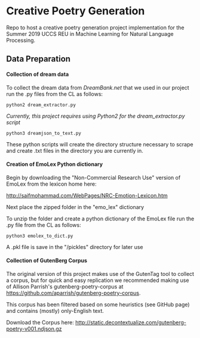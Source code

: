 # Creative Poetry Generation
Repo to host a creative poetry generation project implementation for the Summer 2019 UCCS REU in Machine Learning for Natural Language Processing.

## Data Preparation
  #### Collection of dream data
  To collect the dream data from _DreamBank.net_ that we used in our project run the .py files from the CL as follows:
    
   ```
   python2 dream_extractor.py
   ```
   *Currently, this project requires using Python2 for the dream_extractor.py script*
   
   ```
   python3 dreamjson_to_text.py
   ```
   These python scripts will create the directory structure necessary to scrape and create .txt files in the directory you are    currently in.

  #### Creation of EmoLex Python dictionary
  
  Begin by downloading the "Non-Commercial Research Use" version of EmoLex from the lexicon home here:
  
  http://saifmohammad.com/WebPages/NRC-Emotion-Lexicon.htm 
  
  Next place the zipped folder in the "emo_lex" dictionary
  
  To unzip the folder and create a python dictionary of the EmoLex file run the .py file from the CL as follows:

   ```
   python3 emolex_to_dict.py
   ```
   A .pkl file is save in the "/pickles" directory for later use
   
   #### Collection of GutenBerg Corpus
   The original version of this project makes use of the GutenTag tool to collect a corpus, but for quick and easy replication we recommended making use of Allison Parrish's gutenberg-poetry-corpus at https://github.com/aparrish/gutenberg-poetry-corpus.
   
   This corpus has been filtered based on some heuristics (see GitHub page) and contains (mostly) only-English text.
   
   Download the Corpus here:
   http://static.decontextualize.com/gutenberg-poetry-v001.ndjson.gz

